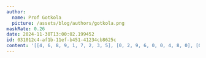 ```yaml
---
author:
  name: Prof Gotkola
  picture: /assets/blog/authors/gotkola.png
maskRate: 0.26
date: 2024-11-30T13:00:02.199452
id: 031012c4-af1b-11ef-b451-41234cb8625c
content: '[[4, 6, 8, 9, 1, 7, 2, 3, 5], [0, 2, 9, 6, 0, 0, 4, 8, 0], [0, 5, 1, 2, 0, 4, 7, 0, 6], [9, 0, 6, 5, 4, 0, 8, 7, 0], [0, 7, 2, 3, 0, 6, 0, 0, 4], [0, 4, 3, 1, 0, 8, 6, 2, 9], [0, 9, 0, 8, 3, 5, 0, 4, 2], [0, 3, 4, 7, 6, 1, 9, 5, 8], [1, 8, 0, 4, 2, 9, 3, 6, 7]]'
---
```

